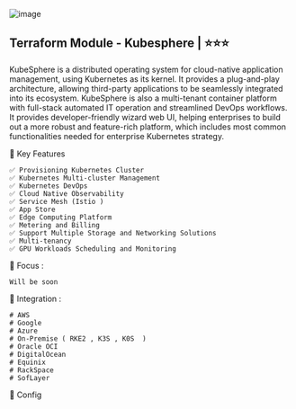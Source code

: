 ![image](https://github.com/user-attachments/assets/0620c437-7b7a-4b49-aee2-615aee9d35ba)



## Terraform Module - Kubesphere  | ⭐⭐⭐
KubeSphere is a distributed operating system for cloud-native application management, using Kubernetes as its kernel. It provides a plug-and-play architecture, allowing third-party applications to be seamlessly integrated into its ecosystem. KubeSphere is also a multi-tenant container platform with full-stack automated IT operation and streamlined DevOps workflows. It provides developer-friendly wizard web UI, helping enterprises to build out a more robust and feature-rich platform, which includes most common functionalities needed for enterprise Kubernetes strategy.


🚀  Key Features
```
✅ Provisioning Kubernetes Cluster
✅ Kubernetes Multi-cluster Management
✅ Kubernetes DevOps
✅ Cloud Native Observability
✅ Service Mesh (Istio )
✅ App Store
✅ Edge Computing Platform
✅ Metering and Billing
✅ Support Multiple Storage and Networking Solutions
✅ Multi-tenancy
✅ GPU Workloads Scheduling and Monitoring
```


🎯 Focus :
```
Will be soon 
```

🔨 Integration :
```
# AWS
# Google
# Azure
# On-Premise ( RKE2 , K3S , K0S  ) 
# Oracle OCI
# DigitalOcean
# Equinix
# RackSpace
# SofLayer
```

🧩 Config 

```

```
